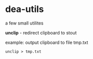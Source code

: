 # dea-utils
a few small utilites

**unclip** - redirect clipboard to stout

example: output clipboard to file tmp.txt

`unclip > tmp.txt`
